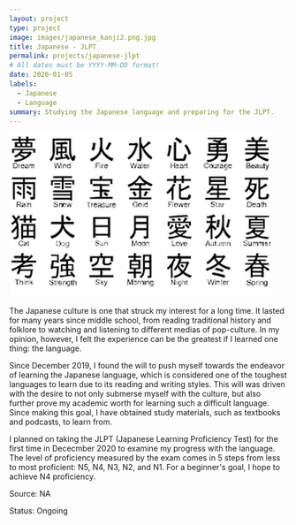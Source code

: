 ```yaml
---
layout: project
type: project
image: images/japanese_kanji2.png.jpg
title: Japanese - JLPT
permalink: projects/japanese-jlpt
# All dates must be YYYY-MM-DD format!
date: 2020-01-05
labels:
  - Japanese
  - Language
summary: Studying the Japanese language and preparing for the JLPT.
---
```


<img class="ui medium right floated rounded image" src="../images/japanese_kanji.png">

The Japanese culture is one that struck my interest for a long time. It lasted for many years since middle school, from reading traditional history and folklore to watching and listening to different medias of pop-culture. In my opinion, however, I felt the experience can be the greatest if I learned one thing: the language.

Since December 2019, I found the will to push myself towards the endeavor of learning the Japanese language, which is considered one of the toughest languages to learn due to its reading and writing styles. This will was driven with the desire to not only submerse myself with the culture, but also further prove my academic worth for learning such a difficult language. Since making this goal, I have obtained study materials, such as textbooks and podcasts, to learn from.

I planned on taking the JLPT (Japanese Learning Proficiency Test) for the first time in Dececmber 2020 to examine my progress with the language. The level of proficiency measured by the exam comes in 5 steps from less to most proficient: N5, N4, N3, N2, and N1. For a beginner's goal, I hope to achieve N4 proficiency. 

Source: NA

Status: Ongoing

